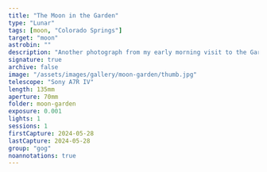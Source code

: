 ```yaml
---
title: "The Moon in the Garden"
type: "Lunar"
tags: [moon, "Colorado Springs"]
target: "moon"
astrobin: ""
description: "Another photograph from my early morning visit to the Garden of the Gods."
signature: true
archive: false
image: "/assets/images/gallery/moon-garden/thumb.jpg"
telescope: "Sony A7R IV"
length: 135mm
aperture: 70mm
folder: moon-garden
exposure: 0.001
lights: 1
sessions: 1
firstCapture: 2024-05-28
lastCapture: 2024-05-28
group: "gog"
noannotations: true
---
```

